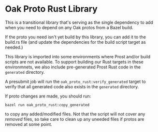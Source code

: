 # Oak Proto Rust Library

This is a transitional library that's serving as the single dependency to add
when you need to depend on any Oak protos from a Bazel build.

If the proto you need isn't yet build by this library, you can add it to the
build.rs file (and update the dependencies for the build script target as
needed.)

This library is imported into some environments where Prost and/or build scripts
are not available. To support building our Rust targets in these environmnets,
we also include pre-generated Prost Rust code in the `generated` directory.

A presubmit job will run the `oak_proto_rust:verify_generated` target to verify
that all generated code also exists in the `generated` directory.

If proto changes are made, you should run:

`bazel run oak_proto_rust:copy_generated`

to copy any added/modified files. Not that the script will not cover any
_removed_ files, so take care to clean up any uneeded files if protos are
removed at some point.
